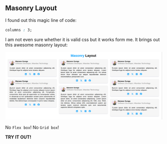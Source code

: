 ## Masonry Layout
I found out this magic line  of code: 

```css
columns : 3;
```
I am not even sure whether it is valid css but it works form me. It brings out this awesome masonry layout:  

![the masonry layout](/assets/layout.png)
  
  No ```Flex box```! No ```Grid box```!

**TRY IT OUT!**